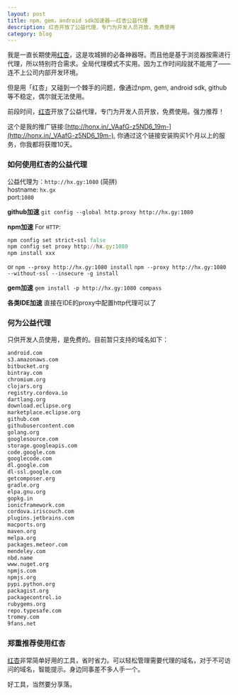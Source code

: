 ```yaml
---
layout: post
title: npm，gem，android sdk加速器——红杏公益代理
description: 红杏开放了公益代理，专门为开发人员开放，免费使用
category: blog
---
```

我是一直长期使用[红杏](http://honx.in/_VAafG-z5ND6_19m-)，这是攻城狮的必备神器呀。而且他是基于浏览器按需进行代理，所以特别符合需求。全局代理模式不实用。因为工作时间段就不能用了——连不上公司内部开发环境。

但是用「红杏」又碰到一个棘手的问题，像通过npm, gem, android sdk, github等不稳定，偶尔就无法使用。

前段时间，[红杏](http://honx.in/_VAafG-z5ND6_19m-)开放了公益代理，专门为开发人员开放，免费使用。强力推荐！

这个是我的推广链接:[http://honx.in/_VAafG-z5ND6_19m-](http://honx.in/_VAafG-z5ND6_19m-), 你通过这个链接安装购买1个月以上的服务，你我都将获赠10天。

### 如何使用红杏的公益代理

公益代理为：`http://hx.gy:1080` (简拼)  
hostname: `hx.gx`  
port:`1080`  

**github加速**
`git config --global http.proxy http://hx.gy:1080`

**npm加速**
For `HTTP`:
```ruby
npm config set strict-ssl false
npm config set proxy http://hx.gy:1080
npm install xxx
```
or
`npm --proxy http://hx.gy:1080 install`
`npm --proxy http://hx.gy:1080 --without-ssl --insecure -g install`

**gem加速**
`gem install -p http://hx.gy:1080 compass`

**各类IDE加速**
直接在IDE的proxy中配置http代理可以了

### 何为公益代理
只供开发人员使用，是免费的。目前暂只支持的域名如下：
```html
android.com
s3.amazonaws.com
bitbucket.org
bintray.com
chromium.org
clojars.org
registry.cordova.io
dartlang.org
download.eclipse.org
marketplace.eclipse.org
github.com
githubusercontent.com
golang.org
googlesource.com
storage.googleapis.com
code.google.com
googlecode.com
dl.google.com
dl-ssl.google.com
getcomposer.org
gradle.org
elpa.gnu.org
gopkg.in
ionicframework.com
cordova.iriscouch.com
plugins.jetbrains.com
macports.org
maven.org
melpa.org
packages.meteor.com
mendeley.com
nbd.name
www.nuget.org
npmjs.com
npmjs.org
pypi.python.org
packagist.org
packagecontrol.io
rubygems.org
repo.typesafe.com
tromey.com
9fans.net
```

### 郑重推荐使用红杏
[红杏](http://honx.in/_VAafG-z5ND6_19m-)非常简单好用的工具，省时省力。可以轻松管理需要代理的域名，对于不可访问的域名，智能提示。身边同事差不多人手一个。

好工具，当然要分享落。



